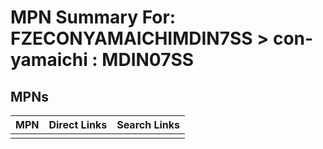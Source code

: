 



# MPN Summary For: FZECONYAMAICHIMDIN7SS > con-yamaichi : MDIN07SS

## MPNs
  

|MPN|Direct Links|Search Links|
| :--- | :--- | :--- |
||||
